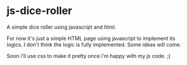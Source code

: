 # js-dice-roller
A simple dice roller using javascript and html.

For now it's just a simple HTML page using javascript to implement its logics.
I don't think the logic is fully implemented. Some ideas will come.

Soon i'll use css to make it pretty once i'm happy with my js code. ;)
